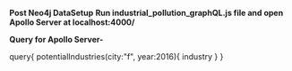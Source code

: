 **Post Neo4j DataSetup**
**Run industrial_pollution_graphQL.js file and open Apollo Server at localhost:4000/**


**Query for Apollo Server-**

query{
  potentialIndustries(city:"f", year:2016){
    industry
  }
}

